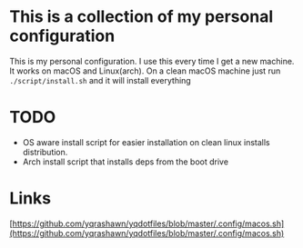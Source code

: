 # This is a collection of my personal configuration

This is my personal configuration. I use this every time I get a new machine.
It works on macOS and Linux(arch). On a clean macOS machine just run `./script/install.sh` and it will install everything

# TODO

- OS aware install script for easier installation on clean linux installs distribution.
- Arch install script that installs deps from the boot drive

# Links

[https://github.com/yqrashawn/yqdotfiles/blob/master/.config/macos.sh](https://github.com/yqrashawn/yqdotfiles/blob/master/.config/macos.sh)
